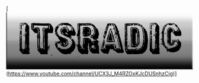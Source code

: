 [![Header](https://github.com/Ggggg1sa/Ggggg1sa/blob/main/assets/example-1%20(1).png?raw=true)(https://www.youtube.com/channel/UCX3J_M4RZOxKJcDUSnhzCjg)]
